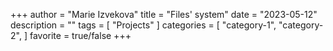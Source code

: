 +++
author = "Marie Izvekova"
title = "Files' system"
date = "2023-05-12"
description = ""
tags = [
"Projects"
]
categories = [
"category-1",
"category-2",
]
favorite = true/false
+++
